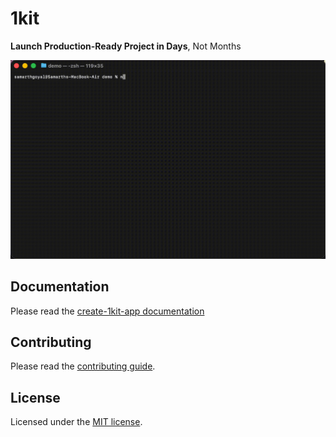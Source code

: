 # 1kit

**Launch Production-Ready Project in Days**, Not Months

![hero](apps/www/public/1kit.gif)

## Documentation

Please read the [create-1kit-app documentation](/packages/create-1kit-app/README.md)

## Contributing

Please read the [contributing guide](/CONTRIBUTING.md).

## License

Licensed under the [MIT license](https://github.com/igoyalsamarth/1kit/blob/main/LICENSE).
